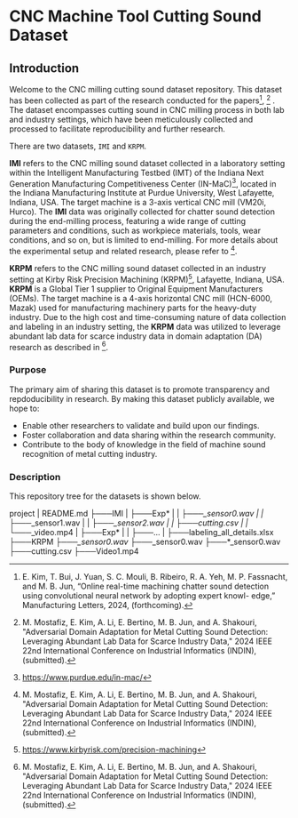 # CNC Machine Tool Cutting Sound Dataset

## Introduction
Welcome to the CNC milling cutting sound dataset repository. This dataset has been collected as part of the research conducted for the papers[^1], [^2] . The dataset encompasses cutting sound in CNC milling process in both lab and industry settings, which have been meticulously collected and processed to facilitate reproducibility and further research.

[^1]: E. Kim, T. Bui, J. Yuan, S. C. Mouli, B. Ribeiro, R. A. Yeh, M. P. Fassnacht, and M. B. Jun, “Online real-time machining chatter sound detection using convolutional neural network by adopting expert knowl- edge,” Manufacturing Letters, 2024, (forthcoming).
[^2]: M. Mostafiz, E. Kim, A. Li, E. Bertino, M. B. Jun, and A. Shakouri, "Adversarial Domain Adaptation for Metal Cutting Sound Detection: Leveraging Abundant Lab Data for Scarce Industry Data," 2024 IEEE 22nd International Conference on Industrial Informatics (INDIN), (submitted).

There are two datasets, `IMI` and `KRPM`. 

**IMI** refers to the CNC milling sound dataset collected in a laboratory setting within the Intelligent Manufacturing Testbed (IMT) of the Indiana Next Generation Manufacturing Competitiveness Center (IN-MaC)[^3], located in the Indiana Manufacturing Institute at Purdue University, West Lafayette, Indiana, USA. The target machine is a 3-axis vertical CNC mill (VM20i, Hurco). The **IMI** data was originally collected for chatter sound detection during the end-milling process, featuring a wide range of cutting parameters and conditions, such as workpiece materials, tools, wear conditions, and so on, but is limited to end-milling. For more details about the experimental setup and related research, please refer to [^2].

**KRPM** refers to the CNC milling sound dataset collected in an industry setting at Kirby Risk Precision Machining (KRPM)[^4], Lafayette, Indiana, USA. **KRPM** is a Global Tier 1 supplier to Original Equipment Manufacturers (OEMs). The target machine is a 4-axis horizontal CNC mill (HCN-6000, Mazak) used for manufacturing machinery parts for the heavy-duty industry. Due to the high cost and time-consuming nature of data collection and labeling in an industry setting, the **KRPM** data was utilized to leverage abundant lab data for scarce industry data in domain adaptation (DA) research as described in [^2].

[^3]: https://www.purdue.edu/in-mac/
[^4]: https://www.kirbyrisk.com/precision-machining


### Purpose
The primary aim of sharing this dataset is to promote transparency and repdoducibility in research. By making this dataset publicly available, we hope to:

* Enable other researchers to validate and build upon our findings.
* Foster collaboration and data sharing within the research community.
* Contribute to the body of knowledge in the field of machine sound recognition of metal cutting industry.

### Description

This repository tree for the datasets is shown below.

project
|   README.md
├───IMI
|   ├───Exp*
|   |   ├───*_sensor0.wav
|   |   ├───*_sensor1.wav
|   |   ├───*_sensor2.wav
|   |   ├───cutting.csv
|   |   └───*_video.mp4
|   ├───Exp*
|   |   ├───...
|   ├───labeling_all_details.xlsx
├───KRPM
    ├───*_sensor0.wav
    ├───*_sensor0.wav
    ├───*_sensor0.wav
    ├───cutting.csv
    ├───Video1.mp4




